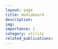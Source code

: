 ```yaml
---
layout: page
title: mediaboard
description:
img: 
importance: 1
category: utility
related_publications:
---
```


